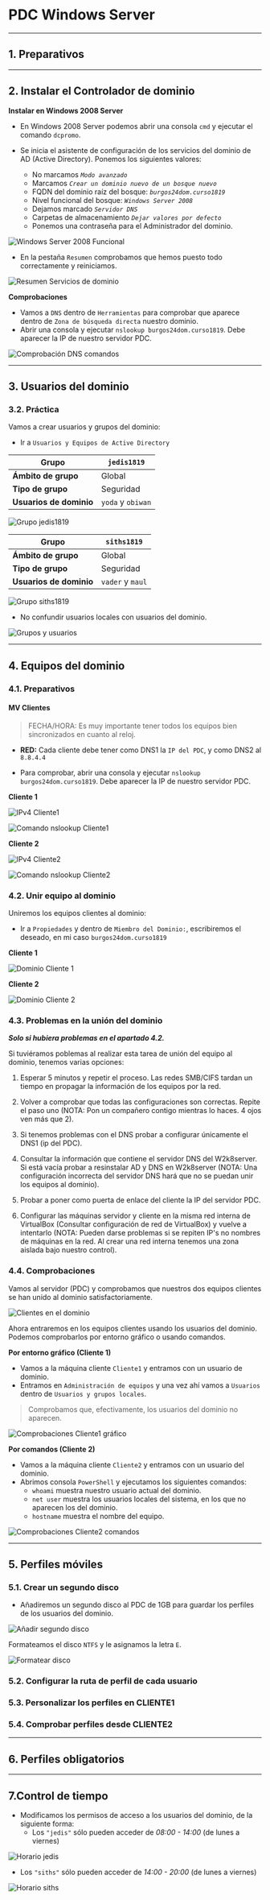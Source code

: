 
# PDC Windows Server

---

## 1. Preparativos



---

## 2. Instalar el Controlador de dominio

**Instalar en Windows 2008 Server**

* En Windows 2008 Server podemos abrir una consola `cmd` y ejecutar el comando `dcpromo`.

* Se inicia el asistente de configuración de los servicios del dominio de AD (Active Directory). Ponemos los siguientes valores:
  * No marcamos *`Modo avanzado`*
  * Marcamos *`Crear un dominio nuevo de un bosque nuevo`*
  * FQDN del dominio raíz del bosque: *`burgos24dom.curso1819`*
  * Nivel funcional del bosque: *`Windows Server 2008`*
  * Dejamos marcado *`Servidor DNS`*
  * Carpetas de almacenamiento *`Dejar valores por defecto`*
  * Ponemos una contraseña para el Administrador del dominio.


![Windows Server 2008 Funcional](./images/2008-funcional.png)

* En la pestaña `Resumen` comprobamos que hemos puesto todo correctamente y reiniciamos.

![Resumen Servicios de dominio](./images/resumen-dominio.png)

**Comprobaciones**

* Vamos a `DNS` dentro de `Herramientas` para comprobar que aparece dentro de `Zona de búsqueda directa` nuestro dominio.
* Abrir una consola y ejecutar `nslookup burgos24dom.curso1819`. Debe aparecer la IP de nuestro servidor PDC.

![Comprobación DNS comandos](./images/DNS-consola.png)

---

## 3. Usuarios del dominio

### 3.2. Práctica

Vamos a crear usuarios y grupos del dominio:

* Ir a `Usuarios y Equipos de Active Directory`

Grupo | `jedis1819`
------|-----------
**Ámbito de grupo** | Global
**Tipo de grupo** | Seguridad
**Usuarios de dominio** | `yoda` y `obiwan`

![Grupo jedis1819](./images/jedis1819.png)

Grupo | `siths1819`
------|-----------
**Ámbito de grupo** | Global
**Tipo de grupo** | Seguridad
**Usuarios de dominio** | `vader` y `maul`

![Grupo siths1819](./images/siths1819.png)

* No confundir usuarios locales con usuarios del dominio.

![Grupos y usuarios](./images/grupos.png)

---

## 4. Equipos del dominio

### 4.1. Preparativos

#### MV Clientes

> FECHA/HORA: Es muy importante tener todos los equipos bien sincronizados en cuanto al reloj.

* **RED:** Cada cliente debe tener como DNS1 la `IP del PDC`, y como DNS2 al `8.8.4.4`

* Para comprobar, abrir una consola y ejecutar `nslookup burgos24dom.curso1819`. Debe aparecer la IP de nuestro servidor PDC.

**Cliente 1**

![IPv4 Cliente1](./images/cliente1-ipv4.png)

![Comando nslookup Cliente1](./images/cliente1-nslookup.png)

**Cliente 2**

![IPv4 Cliente2](./images/cliente2-ipv4.png)

![Comando nslookup Cliente2](./images/cliente2-nslookup.png)

### 4.2. Unir equipo al dominio

Uniremos los equipos clientes al dominio:
  * Ir a `Propiedades` y dentro de `Miembro del Dominio:`, escribiremos el deseado, en mi caso `burgos24dom.curso1819`

**Cliente 1**

![Dominio Cliente 1](./images/cliente1-dominio.png)

**Cliente 2**

![Dominio Cliente 2](./images/cliente2-dominio.png)

### 4.3. Problemas en la unión del dominio

***Solo si hubiera problemas en el apartado 4.2.***

Si tuviéramos poblemas al realizar esta tarea de unión del equipo al dominio, tenemos varias opciones:

1. Esperar 5 minutos y repetir el proceso. Las redes SMB/CIFS tardan un tiempo en propagar la información de los equipos por la red.

2. Volver a comprobar que todas las configuraciones son correctas. Repite el paso uno (NOTA: Pon un compañero contigo mientras lo haces. 4 ojos ven más que 2).

3. Si tenemos problemas con el DNS probar a configurar únicamente el DNS1 (ip del PDC).

4. Consultar la información que contiene el servidor DNS del W2k8server. Si está vacía probar a resinstalar AD y DNS en W2k8server (NOTA: Una configuración incorrecta del servidor DNS hará que no se puedan unir los equipos al dominio).

5. Probar a poner como puerta de enlace del cliente la IP del servidor PDC.

6. Configurar las máquinas servidor y cliente en la misma red interna de VirtualBox (Consultar configuración de red de VirtualBox) y vuelve a intentarlo (NOTA: Pueden darse problemas si se repiten IP's no nombres de máquinas en la red. Al crear una red interna tenemos una zona aislada bajo nuestro control).

### 4.4. Comprobaciones

Vamos al servidor (PDC) y comprobamos que nuestros dos equipos clientes se han unido al dominio satisfactoriamente.

![Clientes en el dominio](./images/dominio-clientes.png)

Ahora entraremos en los equipos clientes usando los usuarios del dominio. Podemos comprobarlos por entorno gráfico o usando comandos.

**Por entorno gráfico (Cliente 1)**

* Vamos a la máquina cliente `Cliente1` y entramos con un usuario de dominio.
* Entramos en `Administración de equipos` y una vez ahí vamos a `Usuarios` dentro de `Usuarios y grupos locales`.

> Comprobamos que, efectivamente, los usuarios del dominio no aparecen.

![Comprobaciones Cliente1 gráfico](./images/cliente1-comp-grafico.png)

**Por comandos (Cliente 2)**

* Vamos a la máquina cliente `Cliente2` y entramos con un usuario del dominio.
* Abrimos consola `PowerShell` y ejecutamos los siguientes comandos:
  * `whoami` muestra nuestro usuario actual del dominio.
  * `net user` muestra los usuarios locales del sistema, en los que no aparecen los del dominio.
  * `hostname` muestra el nombre del equipo.

![Comprobaciones Cliente2 comandos](./images/cliente2-comp-comandos.png)

---

## 5. Perfiles móviles

### 5.1. Crear un segundo disco

* Añadiremos un segundo disco al PDC de 1GB para guardar los perfiles de los usuarios del dominio.

![Añadir segundo disco](./images/disco-extra.png)

Formateamos el disco `NTFS` y le asignamos la letra `E`.

![Formatear disco](./images/forma-disco.png)

### 5.2. Configurar la ruta de perfil de cada usuario



### 5.3. Personalizar los perfiles en CLIENTE1



### 5.4. Comprobar perfiles desde CLIENTE2



---

## 6. Perfiles obligatorios



---

## 7.Control de tiempo
* Modificamos los permisos de acceso a los usuarios del dominio, de la siguiente forma:
  * Los `"jedis"` sólo pueden acceder de *08:00 - 14:00* (de lunes a viernes)

![Horario jedis](./images/.png)

  * Los `"siths"` sólo pueden acceder de *14:00 - 20:00* (de lunes a viernes)

![Horario siths](./images/.png)
